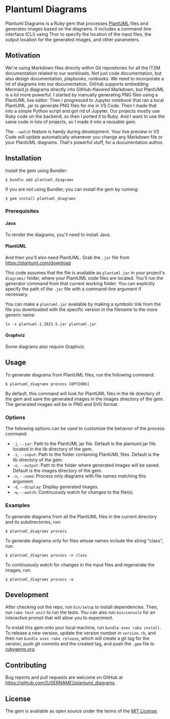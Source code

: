 # Plantuml Diagrams

Plantuml Diagrams is a Ruby gem that processes [PlantUML](https://plantuml.com/) files and generates images based on the diagrams. It includes a command-line interface (CLI) using Thor to specify the location of the input files, the output location for the generated images, and other parameters.

## Motivation

We're using Markdown files directly within Git repositories for all the ITSM documentation related to our workloads.  Not just code documentation, but also design documentation, playbooks, runbooks.  We need to incorporate a lot of diagrams into our documentation.  GitHub supports embedding Mermaid.js diagrams directly into GitHub-flavored Markdown, but PlantUML is a lot more powerful.  I started by manually generating PNG files using a PlantUML live editor.  Then I progressed to Jupyter notebook that ran a local PlantUML .jar to generate PNG files for me in VS Code.  Then I made that into a simple Python script and got rid of Jupyter.  Our projects mostly use Ruby code on the backend, so then I ported it to Ruby.  And I want to use the same code in lots of projects, so I made it into a reusable gem.

The `--watch` feature is handy during development.  Your live preview in VS Code will update automatically whenever you change any Markdown file or your PlantUML diagrams.  That's powerful stuff, for a documentation author.

## Installation

Install the gem using Bundler:

    $ bundle add plantuml_diagrams

If you are not using Bundler, you can install the gem by running:

    $ gem install plantuml_diagrams

### Prerequisites

#### Java

To render the diagrams, you'll need to install Java.

#### PlantUML

And then you'll also need PlantUML. Grab the `.jar` file from https://plantuml.com/download

This code assumes that the file is available as `plantuml.jar` in your project's `diagrams/` folder, where your PlantUML code files are located.  You'll run the generator command from that current working folder.  You can explicitly specify the path of the `.jar` file with a command-line argument if necessary.

You can make a `plantuml.jar` available by making a symbolic link from the file you downloaded with the specific version in the filename to the more generic name:

    ln -s plantuml-1.2023.5.jar plantuml.jar

#### Graphviz

Some diagrams also require Graphviz.

## Usage

To generate diagrams from PlantUML files, run the following command:

    $ plantuml_diagrams process [OPTIONS]

By default, this command will look for PlantUML files in the lib directory of the gem and save the generated images in the images directory of the gem. The generated images will be in PNG and SVG format.

### Options

The following options can be used to customize the behavior of the process command:

* `-j`, `--jar`: Path to the PlantUML jar file. Default is the plantuml.jar file located in the lib directory of the gem.
* `-i`, `--input`: Path to the folder containing PlantUML files. Default is the lib directory of the gem.
* `-o`, `--output`: Path to the folder where generated images will be saved. Default is the images directory of the gem.
* `-n`, `--name`: Process only diagrams with file names matching this argument.
* `-d`, `--display`: Display generated images.
* `-w`, `--watch`: Continuously watch for changes to the file(s).

### Examples

To generate diagrams from all the PlantUML files in the current directory and its subdirectories, run:

    $ plantuml_diagrams process

To generate diagrams only for files whose names include the string "class", run:

    $ plantuml_diagrams process -n class

To continuously watch for changes in the input files and regenerate the images, run:

    $ plantuml_diagrams process -w


## Development

After checking out the repo, run `bin/setup` to install dependencies. Then, run `rake test-unit` to run the tests. You can also run `bin/console` for an interactive prompt that will allow you to experiment.

To install this gem onto your local machine, run `bundle exec rake install`. To release a new version, update the version number in `version.rb`, and then run `bundle exec rake release`, which will create a git tag for the version, push git commits and the created tag, and push the `.gem` file to [rubygems.org](https://rubygems.org).

## Contributing

Bug reports and pull requests are welcome on GitHub at https://github.com/[USERNAME]/plantuml_diagrams.

## License

The gem is available as open source under the terms of the [MIT License](https://opensource.org/licenses/MIT).
